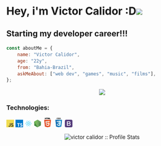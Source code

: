 <h1>Hey, i'm Victor Calidor :D<img src="https://media.giphy.com/media/jVMiaEtwo6nzW0WxRH/giphy.gif" width="50"></h1>


<h2>Starting my developer career!!!</h2> 
    
    
```javascript
const aboutMe = {
    name: "Victor Calidor",
    age: "22y",
    from: "Bahia-Brazil",
    askMeAbout: ["web dev", "games", "music", "films"],
};
```
<p align="center">
  <a href="https://media.giphy.com/media/AHWdLeFZj9gtO/giphy.gif">
    <img
      align="center"
      height="310"
      widht="400"
      src="https://media.giphy.com/media/AHWdLeFZj9gtO/giphy.gif"
    />
   </a>
 </p>   
 
 
<!--### Studying:-->
### Technologies:
<code><img height="20" src="https://raw.githubusercontent.com/github/explore/80688e429a7d4ef2fca1e82350fe8e3517d3494d/topics/javascript/javascript.png"></code>
<code><img height="20" src="https://raw.githubusercontent.com/github/explore/80688e429a7d4ef2fca1e82350fe8e3517d3494d/topics/typescript/typescript.png"></code>
<code><img height="20" src="https://raw.githubusercontent.com/github/explore/80688e429a7d4ef2fca1e82350fe8e3517d3494d/topics/react/react.png"></code>
<code><img height="20" src="https://raw.githubusercontent.com/github/explore/80688e429a7d4ef2fca1e82350fe8e3517d3494d/topics/nodejs/nodejs.png"></code> 
<code><img height="25" src="https://raw.githubusercontent.com/github/explore/80688e429a7d4ef2fca1e82350fe8e3517d3494d/topics/html/html.png"></code> 
<code><img height="25" src="https://raw.githubusercontent.com/github/explore/80688e429a7d4ef2fca1e82350fe8e3517d3494d/topics/css/css.png"></code>
<code><img height="20" src="https://raw.githubusercontent.com/github/explore/80688e429a7d4ef2fca1e82350fe8e3517d3494d/topics/bootstrap/bootstrap.png"></code>
<!-- <code><img height="25" src="https://raw.githubusercontent.com/shinokada/shinokada/master/assets/python.png"></code> -->


<p align="center" padding="0px 100px"><img src="https://github-readme-stats.vercel.app/api?username=VCalidor&show_icons=true&theme=radical" alt="victor calidor :: Profile Stats" /></p>

